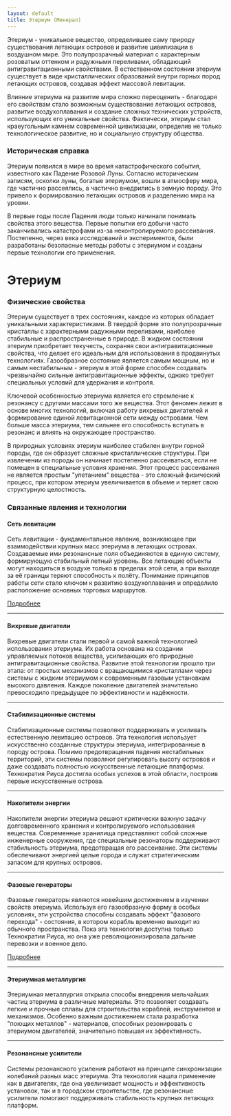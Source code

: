 ```yaml
---
layout: default
title: Этериум (Минерал)
---
```


Этериум - уникальное вещество, определившее саму природу существования летающих островов и развитие цивилизации в воздушном мире. Это полупрозрачный материал с характерным розоватым оттенком и радужными переливами, обладающий антигравитационными свойствами. В естественном состоянии этериум существует в виде кристаллических образований внутри горных пород летающих островов, создавая эффект массовой левитации.

Влияние этериума на развитие мира сложно переоценить - благодаря его свойствам стало возможным существование летающих островов, развитие воздухоплавания и создание сложных технических устройств, использующих его уникальные свойства. Фактически, этериум стал краеугольным камнем современной цивилизации, определив не только технологическое развитие, но и социальную структуру общества.

### Историческая справка

Этериум появился в мире во время катастрофического события, известного как Падение Розовой Луны. Согласно историческим записям, осколки луны, богатые этериумом, вошли в атмосферу мира, где частично рассеялись, а частично внедрились в земную породу. Это привело к формированию летающих островов и разделению мира на уровни.

В первые годы после Падения люди только начинали понимать свойства этого вещества. Первые попытки его добычи часто заканчивались катастрофами из-за неконтролируемого рассеивания. Постепенно, через века исследований и экспериментов, были разработаны безопасные методы работы с этериумом и созданы первые технологии его применения.
# Этериум

### Физические свойства

Этериум существует в трех состояниях, каждое из которых обладает уникальными характеристиками. В твердой форме это полупрозрачные кристаллы с характерными радужными переливами, наиболее стабильные и распространенные в природе. В жидком состоянии этериум приобретает текучесть, сохраняя свои антигравитационные свойства, что делает его идеальным для использования в продвинутых технологиях. Газообразное состояние является самым мощным, но и самым нестабильным - этериум в этой форме способен создавать чрезвычайно сильные антигравитационные эффекты, однако требует специальных условий для удержания и контроля.

Ключевой особенностью этериума является его стремление к резонансу с другими массами того же вещества. Этот феномен лежит в основе многих технологий, включая работу вихревых двигателей и формирование единой левитационной сети между островами. Чем больше масса этериума, тем сильнее его способность вступать в резонанс и влиять на окружающее пространство.

В природных условиях этериум наиболее стабилен внутри горной породы, где он образует сложные кристаллические структуры. При извлечении из породы он начинает постепенно рассеиваться, если не помещен в специальные условия хранения. Этот процесс рассеивания не является простым "улетанием" вещества - это сложный физический процесс, при котором этериум увеличивается в объеме и теряет свою структурную целостность.

### Связанные явления и технологии

#### Сеть левитации
Сеть левитации - фундаментальное явление, возникающее при взаимодействии крупных масс этериума в летающих островах. Создаваемые ими резонансные поля объединяются в единую систему, формирующую стабильный летный уровень. Все летающие объекты могут находиться в воздухе только в пределах этой сети, а при выходе за её границы теряют способность к полёту. Понимание принципов работы сети стало ключом к развитию воздухоплавания и определило расположение основных торговых маршрутов.

<a href="{{ '/data/glossary/levitation-network.html' | relative_url }}">Подробнее</a>

<hr>

#### Вихревые двигатели
Вихревые двигатели стали первой и самой важной технологией использования этериума. Их работа основана на создании управляемых потоков вещества, усиливающих его природные антигравитационные свойства. Развитие этой технологии прошло три этапа: от простых механизмов с вращающимися кристаллами через системы с жидким этериумом к современным газовым установкам высокого давления. Каждое поколение двигателей значительно превосходило предыдущее по эффективности и надёжности.

<hr>

#### Стабилизационные системы
Стабилизационные системы позволяют поддерживать и усиливать естественную левитацию островов. Эта технология использует искусственно созданные структуры этериума, интегрированные в породу острова. Помимо предотвращения падения нестабильных территорий, эти системы позволяют регулировать высоту островов и даже создавать полностью искусственные летающие платформы. Технократия Риуса достигла особых успехов в этой области, построив первые искусственные острова.

<hr>

#### Накопители энергии
Накопители энергии этериума решают критически важную задачу долговременного хранения и контролируемого использования вещества. Современные хранилища представляют собой сложные инженерные сооружения, где специальные резонаторы поддерживают стабильность этериума, предотвращая его рассеивание. Эти системы обеспечивают энергией целые города и служат стратегическим запасом для крупных островов.

<hr>

#### Фазовые генераторы
Фазовые генераторы являются новейшим достижением в изучении свойств этериума. Используя его газообразную форму в особых условиях, эти устройства способны создавать эффект "фазового перехода" - состояния, в котором корабль временно выходит из обычного пространства. Пока эта технология доступна только Технократии Риуса, но она уже революционизировала дальние перевозки и военное дело.

<a href="{{ '/data/glossary/phase-transition.html' | relative_url }}">Подробнее</a>

<hr>

#### Этериумная металлургия
Этериумная металлургия открыла способы внедрения мельчайших частиц этериума в различные материалы. Это позволяет создавать легкие и прочные сплавы для строительства кораблей, инструментов и механизмов. Особенно важным достижением стала разработка "поющих металлов" - материалов, способных резонировать с этериумом двигателей, значительно повышая их эффективность.

<hr>

#### Резонансные усилители
Системы резонансного усиления работают на принципе синхронизации колебаний разных масс этериума. Эта технология нашла применение как в двигателях, где она увеличивает мощность и эффективность установок, так и в городском строительстве, где резонансные усилители помогают поддерживать стабильность крупных летающих платформ.
